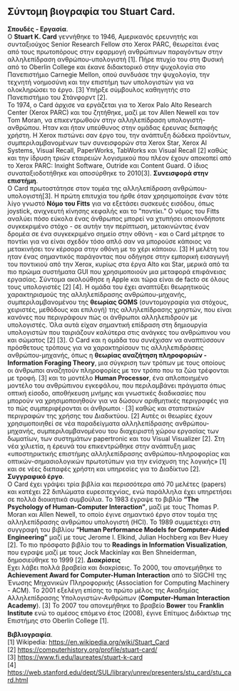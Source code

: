 ## Σύντομη βιογραφία του Stuart Card. 
  
**Σπουδές - Εργασία**.   
	O **Stuart K. Card** γεννήθηκε το 1946, Αμερικανός ερευνητής και συνταξιούχος Senior Research Fellow στο Xerox PARC, θεωρείται ένας από τους πρωτοπόρους στην εφαρμογή ανθρώπινων παραγόντων στην αλληλεπίδραση ανθρώπου-υπολογιστή [1]. 
	Πήρε πτυχίο του στη Φυσική από το Oberlin College και έκανε διδακτορικό στην ψυχολογία στο Πανεπιστήμιο Carnegie Mellon, οπού συνδυάσε την ψυχολογία, την τεχνητή νοημοσύνη και την επιστήμη των υπολογιστών για να ολοκληρώσει το έργο. [3] Υπήρξε σύμβουλος καθηγητής στο Πανεπιστήμιο του Στάνφορντ [2].  
	Το 1974, ο Card άρχισε να εργάζεται για το Xerox Palo Alto Research Center (Xerox PARC) και του ζητήθηκε, μαζί με τον Allen Newell και τον Tom Moran, να επικεντρωθούν στην αλληλεπίδραση υπολογιστή-ανθρώπου. Ηταν και ήταν υπεύθυνος στην ομάδας έρευνας διεπαφής χρήστη. Η Xerox πιστώνει σαν έργο του, την ανάπτυξη δώδεκα προϊόντων, συμπεριλαμβανομένων των συνεισφορών στα Xerox Star, Xerox AI Systems, Visual Recall, PaperWorks, TabWorks και Visual Recall [2] καθώς και την ίδρυση τριών εταιρειών λογισμικού που πλέον έχουν αποκοπεί από το Xerox PARC: Inxight Software, Outride και Content Guard. Ο ίδιος συναταξιοδοτήθηκε και αποσύρθηκε το 2010[3]. 
  **Συνεισφορά στην επιστήμη**.  
	Ο Card πρωτοστάτησε στον τομέα της αλληλεπίδραση ανθρώπου-υπολογιστή[3]. Η πρώτη επιτυχία του ήρθε όταν χρησιμοποίησε έναν τότε λίγο γνωστό **Νόμο του Fitts** για να εξετάσει συσκευές εισόδου, όπως joystick, ανιχνευτή κίνησης κεφαλής και το "ποντίκι." Ο νόμος του Fitts αναλύει πόσο εύκολα ένας άνθρωπος μπορεί να χτυπήσει οποιονδήποτε συγκεκριμένο στόχο - σε αυτήν την περίπτωση, μετακινώντας έναν δρομέα σε ένα συγκεκριμένο σημείο στην οθόνη - και ο Card μέτρησε το ποντίκι για να είναι σχεδόν τόσο απλό σαν να μπορούσε κάποιος να μετακινήσει τον κέρσορα στην οθόνη με το χέρι κάποιου. [3] Η μελέτη του ηταν ένας σημαντικός παράγοντας που οδήγησε στην εμπορική εισαγωγή του ποντικιού από την Xerox, κυρίως στα έργα Alto και Star, μερικά από τα πιο πρώιμα συστήματα GUI που χρησιμοποιούν μια μεταφορά επιφάνειας εργασίας. Σύντομα ακολούθησε η Apple και τώρα είναι de facto σε όλους τους υπολογιστές [2] [4]. 
	Η ομάδα του έχει αναπτύξει θεωρητικούς χαρακτηρισμούς της αλληλεπίδρασης ανθρώπου-μηχανής, συμπεριλαμβανομένου της **θεωρίας GOMS** (συντομογραφία για στόχους, χειριστές, μεθόδους και επιλογή) της αλληλεπίδρασης χρηστών, που είναι κανόνες που περιγράφουν πώς οι άνθρωποι αλληλεπιδρούν με υπολογιστές. Όλα αυτά είχαν σημαντική επίδραση στη δημιουργία υπολογιστών που ταιριάζουν καλύτερα στις ανάγκες του ανθρώπινου νου και σώματος [2] [3]. 
	Ο Card και η ομάδα του συνέχισαν να αναπτύσσουν πρόσθετους τρόπους για να χαρακτηρίσουν τις αλληλεπιδράσεις ανθρώπου-μηχανής, όπως η **θεωρίας αναζήτηση πληροφοριών - Information Foraging Theory**, μια σύγκριση των τρόπων με τους οποίους οι άνθρωποι αναζητούν πληροφορίες με τον τρόπο που τα ζώα τρέφονται με τροφή. [3] και το μοντέλο **Human Processor**, ένα απλοποιημένο μοντέλο του ανθρώπινου εγκεφάλου, που περιλαμβάνει πράγματα όπως οπτική είσοδο, αποθήκευση μνήμης και γνωστικές διαδικασίες που μπορούν να χρησιμοποιηθούν για να δώσουν αριθμητικές περιγραφές για το πώς συμπεριφέρονται οι άνθρωποι · [3] καθώς και στατιστικών περιγραφών της χρήσης του Διαδικτύου. [2]	Αυτές οι θεωρίες έχουν χρησιμοποιηθεί σε νέα παραδείγματα αλληλεπίδρασης ανθρώπου-μηχανής, συμπεριλαμβανομένου του διαχειριστή χώρου εργασίας των δωματίων, των συστημάτων papertronic και του Visual Visualizer [2]. 
	Στη νέα χιλιετία, η έρευνά του επικεντρώθηκε στην ανάπτυξη μιας «υποστηρικτικής επιστήμης αλληλεπίδρασης ανθρώπου-πληροφορίας και οπτικών-σημασιολογικών πρωτοτύπων για την ενίσχυση της λογικής» [1] και σε νέες διεπαφές χρήστη και υπηρεσίες για το Διαδίκτυο [2]. 
  **Συγγραφικό έργο**.  
	Ο Card έχει γράψει τρία βιβλία και περισσότερα από 70 μελέτες (papers) και κατέχει 22 διπλώματα ευρεσιτεχνίας, ενώ παράλληλα έχει υπηρετήσει σε πολλά διοικητικά συμβούλια. Το 1983 έγραψε το βιβλίο **“The Psychology of Human-Computer Interaction”**, μαζί με τους Thomas P. Moran και Allen Newell, το οποίο έγινε σημαντικό έργο στον τομέα της αλληλεπίδρασης ανθρώπου υπολογιστή (HCI). Το 1989 συμμετέχει στη συγγραφή του βιβλίου **“Human Performance Models for Computer-Aided Engineering”** μαζί με τους Jerome I. Elkind, Julian Hochberg και Bev Huey [2]. Το πιο πρόσφατο βιβλίο του το **Readings in Information Visualization**, που εγραψε μαζί με τους Jock Mackinlay και Ben Shneiderman, δημοσιεύθηκε το 1999 [2]. 
  **Διακρίσεις**  
	Εχει λάβει πολλά βραβεία και διακρίσεις. Το 2000, του απονεμήθηκε το **Achievement Award for Computer-Human Interaction** από το SIGCHI της Ένωσης Μηχανικών Πληροφορικής (Association for Computing Machinery - ACM). Το 2001 εξελέγη επίσης το πρώτο μέλος της Ακαδημίας Αλληλεπίδρασης Υπολογιστών-Ανθρώπων (**Computer-Human Interaction Academy**). [3] Το 2007 του απονεμήθηκε το βραβείο **Bower** του **Franklin Institute** ενώ το αμέσος επόμενο έτος (2008), έγινε Επίτιμος Διδάκτωρ της Επιστήμης στο Oberlin College [1]. 
  
**Βιβλιογραφία**.  
[1] Wikipedia: https://en.wikipedia.org/wiki/Stuart_Card  
[2] https://computerhistory.org/profile/stuart-card/   
[3] https://www.fi.edu/laureates/stuart-k-card  
[4] https://web.stanford.edu/dept/SUL/library/unrev/presenters/stu_card/stu_card.html  
